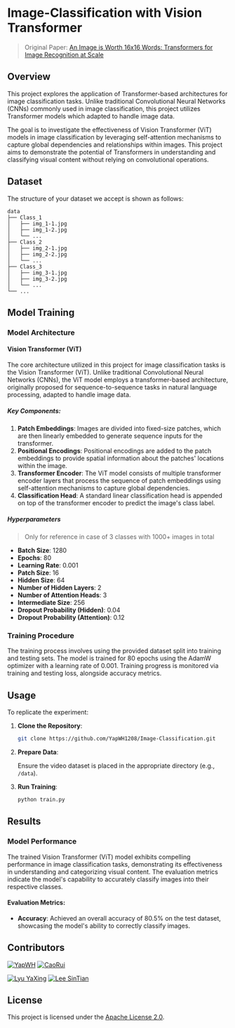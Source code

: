 # Image-Classification with Vision Transformer
> Original Paper: [An Image is Worth 16x16 Words: Transformers for Image Recognition at Scale](https://arxiv.org/abs/2010.11929)

## Overview

This project explores the application of Transformer-based architectures for image classification tasks. Unlike traditional Convolutional Neural Networks (CNNs) commonly used in image classification, this project utilizes Transformer models which adapted to handle image data.

The goal is to investigate the effectiveness of Vision Transformer (ViT) models in image classification by leveraging self-attention mechanisms to capture global dependencies and relationships within images. This project aims to demonstrate the potential of Transformers in understanding and classifying visual content without relying on convolutional operations.

## Dataset

The structure of your dataset we accept is shown as follows:
```
data
├── Class_1
│   ├── img_1-1.jpg
│   ├── img_1-2.jpg
│   └── ...
├── Class_2
│   ├── img_2-1.jpg
│   ├── img_2-2.jpg
│   └── ...
├── Class_3
│   ├── img_3-1.jpg
│   ├── img_3-2.jpg
│   └── ...
└── ...
```

## Model Training

### Model Architecture

#### Vision Transformer (ViT)

The core architecture utilized in this project for image classification tasks is the Vision Transformer (ViT). Unlike traditional Convolutional Neural Networks (CNNs), the ViT model employs a transformer-based architecture, originally proposed for sequence-to-sequence tasks in natural language processing, adapted to handle image data.

##### Key Components:

1. **Patch Embeddings**: Images are divided into fixed-size patches, which are then linearly embedded to generate sequence inputs for the transformer.
2. **Positional Encodings**: Positional encodings are added to the patch embeddings to provide spatial information about the patches' locations within the image.
3. **Transformer Encoder**: The ViT model consists of multiple transformer encoder layers that process the sequence of patch embeddings using self-attention mechanisms to capture global dependencies.
4. **Classification Head**: A standard linear classification head is appended on top of the transformer encoder to predict the image's class label.

##### Hyperparameters
> Only for reference in case of 3 classes with 1000+ images in total

- **Batch Size**: 1280
- **Epochs**: 80
- **Learning Rate**: 0.001
- **Patch Size**: 16
- **Hidden Size**: 64
- **Number of Hidden Layers**: 2
- **Number of Attention Heads**: 3
- **Intermediate Size**: 256
- **Dropout Probability (Hidden)**: 0.04
- **Dropout Probability (Attention)**: 0.12

### Training Procedure

The training process involves using the provided dataset split into training and testing sets. The model is trained for 80 epochs using the AdamW optimizer with a learning rate of 0.001. Training progress is monitored via training and testing loss, alongside accuracy metrics.

## Usage

To replicate the experiment:

1. **Clone the Repository**:

    ```bash
    git clone https://github.com/YapWH1208/Image-Classification.git

2. **Prepare Data**:

    Ensure the video dataset is placed in the appropriate directory (e.g., `/data`).

3. **Run Training**:

    ```bash
    python train.py
    ```

## Results

### Model Performance

The trained Vision Transformer (ViT) model exhibits compelling performance in image classification tasks, demonstrating its effectiveness in understanding and categorizing visual content. The evaluation metrics indicate the model's capability to accurately classify images into their respective classes.

#### Evaluation Metrics:

- **Accuracy**: Achieved an overall accuracy of 80.5% on the test dataset, showcasing the model's ability to correctly classify images.

## Contributors

[![YapWH](https://avatars.githubusercontent.com/u/107160166?size=50)](https://github.com/YapWH1208)
[![CaoRui](https://avatars.githubusercontent.com/u/107180053?size=50)](https://github.com/HawkingC)

[![Lyu YaXing](https://avatars.githubusercontent.com/u/119657996?size=50)](https://github.com/ASTAR123)
[![Lee SinTian](https://avatars.githubusercontent.com/u/108055070?size=50)](https://github.com/Lst0107)

## License

This project is licensed under the [Apache License 2.0](LICENSE).
